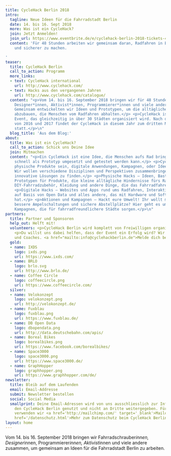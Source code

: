 ```yaml
---
title: CycleHack Berlin 2018
intro:
  tagline: Neue Ideen für die Fahrradstadt Berlin
  date: 14. bis 16. Sept 2018
  more: Was ist ein CycleHack?
  join: Jetzt Anmelden!
  join_url: https://www.eventbrite.de/e/cyclehack-berlin-2018-tickets-48362363130
  content: 'Für 48 Stunden arbeiten wir gemeinsam daran, Radfahren in Berlin besser
    und sicherer zu machen.

'
teaser:
  title: CycleHack Berlin
  call_to_action: Programm
  more_links:
  - text: CycleHack international
    url: http://www.cyclehack.com/
  - text: Hacks aus den vergangenen Jahren
    url: http://www.cyclehack.com/catalogue/
  content: "<p>Vom 14. bis 16. September 2018 bringen wir für 48 Stunden Fahrradschrauber*innen,
    Designer*innen, Aktivist*innen, Programmierer*innen und viele andere zusammen.
    Gemeinsam entwickelten wir Ideen und Prototypen, um die alltäglichen Hindernisse
    abzubauen, die Menschen vom Radfahren abhalten.</p> <p>CycleHack ist ein globales
    Event, das gleichzeitig in über 30 Städten organisiert wird. Nach dem großen Erfolg
    von 2016 und 2017 findet der CycleHack in diesem Jahr zum dritten Mal in Berlin
    statt.</p>\n"
  blog_title: 'Aus dem Blog:'
about:
  title: Was ist ein CycleHack?
  call_to_action: Schick uns Deine Idee
  join: Mitmachen
  content: "<p>Ein CycleHack ist eine Idee, die Menschen aufs Rad bringen soll und
    schnell als Prototyp umgesetzt und getestet werden kann.</p> <p>CycleHacks können
    physische Produkte sein, digitale Anwendungen, Kampagnen, oder Ideen zur Fahrradinfrastruktur.
    Wir wollen verschiedene Disziplinen und Perspektiven zusammenbringen, um gemeinsam
    innovative Lösungen zu finden.</p> <p>Physische Hacks – Ideen, Basteleien und
    Prototypen für Produkte, die kleine alltägliche Hindernisse fürs Radfahren abbauen:
    DIY-Fahrradzubehör, Kleidung und andere Dinge, die das Fahrradfahren besser machen.</p>
    <p>Digitale Hacks – Websites und Apps rund ums Radfahren, Interaktive Visualisierungen
    auf Basis von Open Data und alles andere, das mit Hardware und Software zu tun
    hat.</p> <p>Aktionen und Kampagnen – Hackt eure Umwelt! Ihr wollt mehr Fahrradwege,
    bessere Ampelschaltungen und sichere Abstellplätze? Hier geht es um Aktionen und
    Kampagnen, die für fahrradfreundlichere Städte sorgen.</p>\n"
partners:
  title: Partner und Sponsoren
  help_out: Helft mit!
  volunteers: <p>CycleHack Berlin wird komplett von Freiwilligen organisiert.</p>
    <p>Du willst uns dabei helfen, dass der Event ein Erfolg wird? Wir suchen Helfer,
    und Coaches. <a href="mailto:info@cyclehackberlin.de">Melde dich bei uns!</a></p>
  gold:
  - name: IXDS
    logo: ixds.png
    url: https://www.ixds.com/
  - name: BRLO
    logo: brlo.svg
    url: http://www.brlo.de/
  - name: Coffee Circle
    logo: coffeecircle.png
    url: https://www.coffeecircle.com/
  silver:
  - name: Velokonzept
    logo: velokonzept.png
    url: http://velokonzept.de/
  - name: Fuxblau
    logo: fuxblau.png
    url: https://www.fuxblau.de/
  - name: DB Open Data
    logo: dbopendata.png
    url: http://data.deutschebahn.com/apis/
  - name: Boreal Bikes
    logo: borealbikes.png
    url: https://www.facebook.com/borealbikes/
  - name: Space3000
    logo: space3000.png
    url: https://www.space3000.de/
  - name: GraphHopper
    logo: graphhopper.png
    url: https://www.graphhopper.com/de/
newsletter:
  title: Bleib auf dem Laufenden
  email: Email-Addresse
  submit: Newsletter bestellen
  social: Social Media
  smallprint: Deine Email-Adressen wird von uns ausschliesslich zur Information über
    den CycleHack Berlin genutzt und nicht an Dritte weitergegeben. Für diesen Verteiler
    verwenden wir <a href='http://mailchimp.com/' target='_blank'>Mailchimp</a>.<br/><a
    href='/datenschutz.html'>Mehr zum Datenschutz beim CycleHack Berlin</a>
layout: home
---
```


Vom 14. bis 16. September 2018 bringen wir Fahrradschrauber*innen, Designer*innen, Programmierer*innen, Aktivist*innen und viele andere zusammen, um gemeinsam an Ideen für die Fahrradstadt Berlin zu arbeiten.

